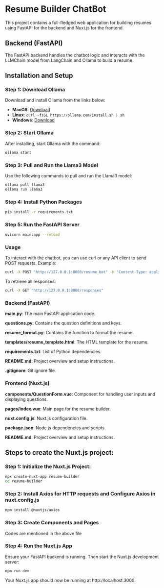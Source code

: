 # Resume Builder ChatBot

This project contains a full-fledged web application for building resumes using FastAPI for the backend and Nuxt.js for the frontend.

## Backend (FastAPI)

The FastAPI backend handles the chatbot logic and interacts with the LLMChain model from LangChain and Ollama to build a resume.

## Installation and Setup

### Step 1: Download Ollama

Download and install Ollama from the links below:
- **MacOS**: [Download](https://ollama.com/download/Ollama-darwin.zip)
- **Linux**: `curl -fsSL https://ollama.com/install.sh | sh`
- **Windows**: [Download](https://ollama.com/download/OllamaSetup.exe)

### Step 2: Start Ollama

After installing, start Ollama with the command:
```sh
ollama start
```
### Step 3: Pull and Run the Llama3 Model

Use the following commands to pull and run the Llama3 model:
```sh
ollama pull llama3
ollama run llama3
```
### Step 4: Install Python Packages
```sh
pip install -r requirements.txt
```
### Step 5: Run the FastAPI Server
```sh
uvicorn main:app --reload
```

### Usage
To interact with the chatbot, you can use curl or any API client to send POST requests. Example:
```sh
curl -X POST "http://127.0.0.1:8000/resume_bot" -H "Content-Type: application/json" -d '{"context": "", "question": "What is your full name?"}'
```
To retrieve all responses:
```sh
curl -X GET "http://127.0.0.1:8000/responses"
```
### Backend (FastAPI)
**main.py**: The main FastAPI application code.

**questions.py**: Contains the question definitions and keys.

**resume_format.py**: Contains the function to format the resume.

**templates/resume_template.html**: The HTML template for the resume.

**requirements.txt**: List of Python dependencies.

**README.md**: Project overview and setup instructions.

**.gitignore**: Git ignore file.

### Frontend (Nuxt.js)
**components/QuestionForm.vue**: Component for handling user inputs and displaying questions.

**pages/index.vue**: Main page for the resume builder.

**nuxt.config.js**: Nuxt.js configuration file.

**package.json**: Node.js dependencies and scripts.

**README.md**: Project overview and setup instructions.

## Steps to create the Nuxt.js project:
### Step 1: Initialize the Nuxt.js Project:
```sh
npx create-nuxt-app resume-builder
cd resume-builder
```

### Step 2: Install Axios for HTTP requests and Configure Axios in nuxt.config.js
```sh
npm install @nuxtjs/axios
```

### Step 3: Create Components and Pages
Codes are mentioned in the above file 
### Step 4: Run the Nuxt.js App
Ensure your FastAPI backend is running. Then start the Nuxt.js development server:
```sh
npm run dev
```
Your Nuxt.js app should now be running at http://localhost:3000.
